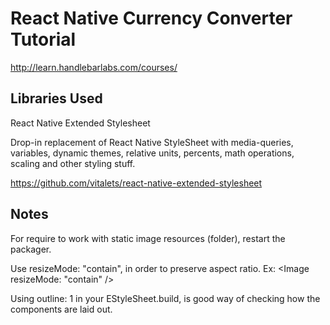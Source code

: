 # React Native Currency Converter Tutorial

http://learn.handlebarlabs.com/courses/

## Libraries Used

React Native Extended Stylesheet

Drop-in replacement of React Native StyleSheet with media-queries, variables, dynamic themes, relative units, percents, math operations, scaling and other styling stuff.

https://github.com/vitalets/react-native-extended-stylesheet

## Notes

For require to work with static image resources (folder), restart the packager.

Use resizeMode: "contain", in order to preserve aspect ratio.
Ex: <Image resizeMode: "contain" />

Using outline: 1 in your EStyleSheet.build, is good way of checking how the components are laid out.
